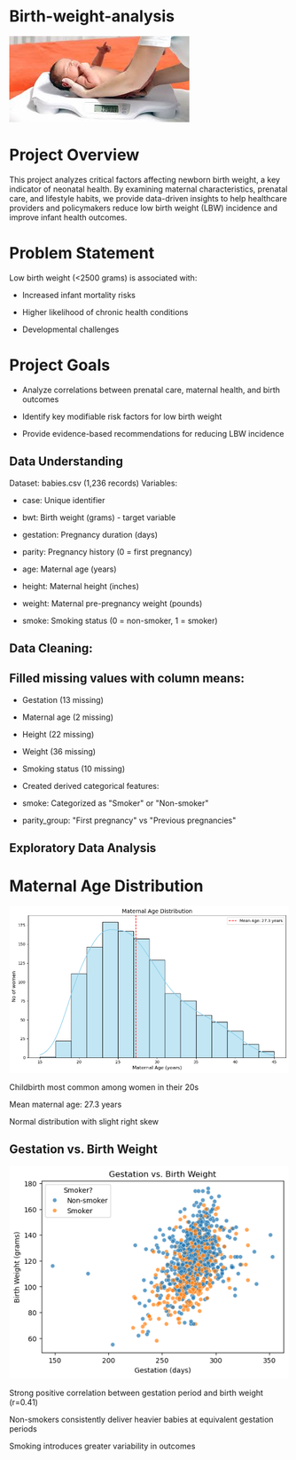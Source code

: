 # Birth-weight-analysis

![birthweight](Images/weight1.jpg)

# Project Overview
This project analyzes critical factors affecting newborn birth weight, a key indicator of neonatal health. By examining maternal characteristics, prenatal care, and lifestyle habits, we provide data-driven insights to help healthcare providers and policymakers reduce low birth weight (LBW) incidence and improve infant health outcomes.

# Problem Statement
Low birth weight (<2500 grams) is associated with:

- Increased infant mortality risks

- Higher likelihood of chronic health conditions

- Developmental challenges

# Project Goals
- Analyze correlations between prenatal care, maternal health, and birth outcomes

- Identify key modifiable risk factors for low birth weight

- Provide evidence-based recommendations for reducing LBW incidence

## Data Understanding
Dataset: babies.csv (1,236 records)
Variables:

- case: Unique identifier

- bwt: Birth weight (grams) - target variable

- gestation: Pregnancy duration (days)

- parity: Pregnancy history (0 = first pregnancy)

- age: Maternal age (years)

- height: Maternal height (inches)

- weight: Maternal pre-pregnancy weight (pounds)

- smoke: Smoking status (0 = non-smoker, 1 = smoker)

## Data Cleaning:

## Filled missing values with column means:

- Gestation (13 missing)

- Maternal age (2 missing)

- Height (22 missing)

- Weight (36 missing)

- Smoking status (10 missing)

- Created derived categorical features:

- smoke: Categorized as "Smoker" or "Non-smoker"

- parity_group: "First pregnancy" vs "Previous pregnancies"

## Exploratory Data Analysis
# Maternal Age Distribution

![alt text](<maternal age distribution.png>)

Childbirth most common among women in their 20s

Mean maternal age: 27.3 years

Normal distribution with slight right skew

## Gestation vs. Birth Weight
![gestation](<gestation period vs weight.png>)

Strong positive correlation between gestation period and birth weight (r=0.41)

Non-smokers consistently deliver heavier babies at equivalent gestation periods

Smoking introduces greater variability in outcomes